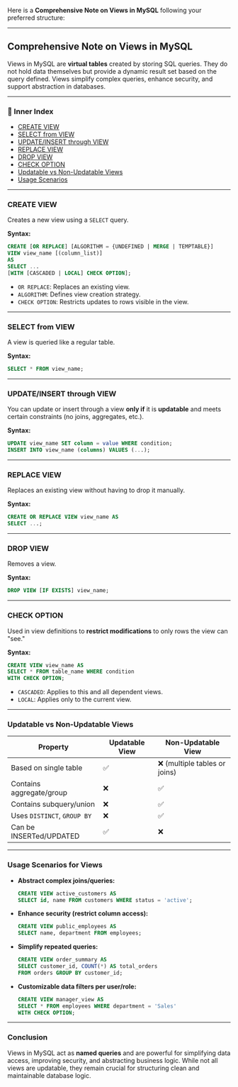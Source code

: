 Here is a **Comprehensive Note on Views in MySQL** following your preferred structure:

---

## Comprehensive Note on Views in MySQL

Views in MySQL are **virtual tables** created by storing SQL queries. They do not hold data themselves but provide a dynamic result set based on the query defined. Views simplify complex queries, enhance security, and support abstraction in databases.

---

### 🔹 Inner Index

- [CREATE VIEW](#create-view)
- [SELECT from VIEW](#select-from-view)
- [UPDATE/INSERT through VIEW](#updateinsert-through-view)
- [REPLACE VIEW](#replace-view)
- [DROP VIEW](#drop-view)
- [CHECK OPTION](#check-option)
- [Updatable vs Non-Updatable Views](#updatable-vs-non-updatable-views)
- [Usage Scenarios](#usage-scenarios-for-views)

---

### CREATE VIEW

Creates a new view using a `SELECT` query.

**Syntax:**
```sql
CREATE [OR REPLACE] [ALGORITHM = {UNDEFINED | MERGE | TEMPTABLE}]
VIEW view_name [(column_list)]
AS
SELECT ...
[WITH [CASCADED | LOCAL] CHECK OPTION];
```

- `OR REPLACE`: Replaces an existing view.
- `ALGORITHM`: Defines view creation strategy.
- `CHECK OPTION`: Restricts updates to rows visible in the view.

---

### SELECT from VIEW

A view is queried like a regular table.

**Syntax:**
```sql
SELECT * FROM view_name;
```

---

### UPDATE/INSERT through VIEW

You can update or insert through a view **only if** it is **updatable** and meets certain constraints (no joins, aggregates, etc.).

**Syntax:**
```sql
UPDATE view_name SET column = value WHERE condition;
INSERT INTO view_name (columns) VALUES (...);
```

---

### REPLACE VIEW

Replaces an existing view without having to drop it manually.

**Syntax:**
```sql
CREATE OR REPLACE VIEW view_name AS
SELECT ...;
```

---

### DROP VIEW

Removes a view.

**Syntax:**
```sql
DROP VIEW [IF EXISTS] view_name;
```

---

### CHECK OPTION

Used in view definitions to **restrict modifications** to only rows the view can "see."

**Syntax:**
```sql
CREATE VIEW view_name AS
SELECT * FROM table_name WHERE condition
WITH CHECK OPTION;
```

- `CASCADED`: Applies to this and all dependent views.
- `LOCAL`: Applies only to the current view.

---

### Updatable vs Non-Updatable Views

| Property                    | Updatable View                     | Non-Updatable View                    |
|----------------------------|-------------------------------------|----------------------------------------|
| Based on single table      | ✅                                  | ❌ (multiple tables or joins)         |
| Contains aggregate/group   | ❌                                  | ✅                                    |
| Contains subquery/union    | ❌                                  | ✅                                    |
| Uses `DISTINCT`, `GROUP BY`| ❌                                  | ✅                                    |
| Can be INSERTed/UPDATED    | ✅                                  | ❌                                    |

---

### Usage Scenarios for Views

- **Abstract complex joins/queries:**
  ```sql
  CREATE VIEW active_customers AS
  SELECT id, name FROM customers WHERE status = 'active';
  ```

- **Enhance security (restrict column access):**
  ```sql
  CREATE VIEW public_employees AS
  SELECT name, department FROM employees;
  ```

- **Simplify repeated queries:**
  ```sql
  CREATE VIEW order_summary AS
  SELECT customer_id, COUNT(*) AS total_orders
  FROM orders GROUP BY customer_id;
  ```

- **Customizable data filters per user/role:**
  ```sql
  CREATE VIEW manager_view AS
  SELECT * FROM employees WHERE department = 'Sales'
  WITH CHECK OPTION;
  ```

---

### Conclusion

Views in MySQL act as **named queries** and are powerful for simplifying data access, improving security, and abstracting business logic. While not all views are updatable, they remain crucial for structuring clean and maintainable database logic.
